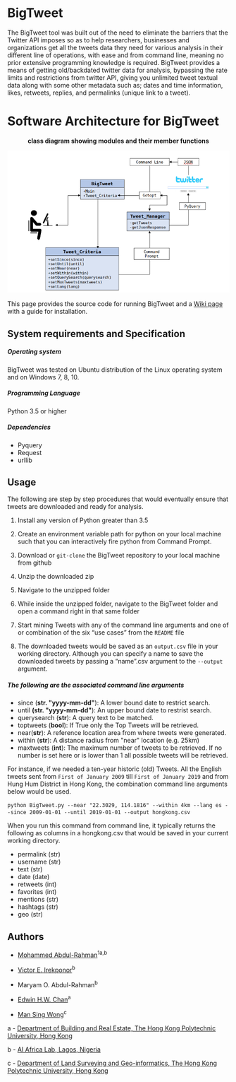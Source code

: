 # BigTweet

The BigTweet tool was built out of the need to eliminate the barriers that the Twitter API imposes so as to help researchers, businesses and organizations get all the tweets data they need for various analysis in their different line of operations, with ease and from command line, meaning no prior extensive programming knowledge is required. 
BigTweet provides a means of getting old/backdated twitter data for analysis, bypassing the rate limits and restrictions from twitter API, giving you unlimited tweet textual data along with some other metadata such as; dates and time information, likes, retweets, replies, and permalinks (unique link to a tweet).



# Software Architecture for BigTweet 
**<p align="center"> class diagram showing modules and their member functions </p>**

![BigTweet Class Diagram](https://github.com/marquisvictor/BigTweet/blob/master/BigTweet/BigTweet%20Scheme%20of%20Software%20Architecture.png)
              


This page provides the source code for running BigTweet and a [Wiki page](https://github.com/marquisvictor/BigTweet/wiki/BigTweet-Software-Wiki-page) with a guide for installation.


## System requirements and Specification

##### Operating system
BigTweet was tested on Ubuntu distribution of the Linux operating system and on Windows 7, 8, 10.

##### Programming Language
Python 3.5 or higher

##### Dependencies
- Pyquery
- Request
- urllib 


## Usage

The following are step by step procedures that would eventually ensure that tweets are downloaded and ready for analysis. 

1. Install any version of Python greater than 3.5

2. Create an environment variable path for python on your local machine such that you can interactively fire python from Command Prompt.
3. Download or `git-clone` the BigTweet repository to your local machine from github
4. Unzip the downloaded zip 
5. Navigate to the unzipped folder
6. While inside the unzipped folder, navigate to the BigTweet folder and open a command right in that same folder
7. Start mining Tweets with any of the command line arguments and one of or combination of the six “use cases” from the `README` file
8. The downloaded tweets would be saved as an `output.csv` file in your working directory. Although you can specify a name to save the downloaded tweets by passing a “name”.csv argument to the `--output` argument.


##### The following are the associated command line arguments

  - since (**str. "yyyy-mm-dd"**): A lower bound date to restrict search.
  - until **(str. "yyyy-mm-dd"**): An upper bound date to restrist search.
  - querysearch (**str**): A query text to be matched.
  - toptweets (**bool**): If True only the Top Tweets will be retrieved.
  - near(**str**): A reference location area from where tweets were generated.
  - within (**str**): A distance radius from "near" location (e.g. 25km)
  - maxtweets (**int**): The maximum number of tweets to be retrieved. If no number is set here or is lower than 1 all possible tweets will be retrieved.


For instance, if we needed a ten-year historic (old) Tweets. All the English tweets sent from `First of January 2009` till `First of January 2019` and from Hung Hum District in Hong Kong, the combination command line arguments below would be used. 

```
python BigTweet.py --near "22.3029, 114.1816" --within 4km --lang es --since 2009-01-01 --until 2019-01-01 --output hongkong.csv
```


When you run this command from command line, it typically returns the following as columns in a hongkong.csv that would be saved in your current working directory. 
  - permalink (str)
  - username (str)
  - text (str)
  - date (date)
  - retweets (int)
  - favorites (int)
  - mentions (str)
  - hashtags (str)
  - geo (str)



## Authors 
* [Mohammed Abdul-Rahman](https://www.linkedin.com/in/mohammed-abdul-rahman-73741869/)<sup>1a,b</sup>

* [Victor E. Irekponor](https://www.linkedin.com/in/veirekponor/)<sup>b</sup>

* Maryam O. Abdul-Rahman<sup>b</sup>

* [Edwin H.W. Chan](https://scholar.google.com/citations?user=QHGVaJsAAAAJ&hl=en)<sup>a</sup>

* [Man Sing Wong](https://scholar.google.com.hk/citations?user=poqz28gAAAAJ&hl=en)<sup>c</sup>

a - [Department of Building and Real Estate, The Hong Kong Polytechnic University, Hong Kong](http://www.bre.polyu.edu.hk/)

b - [AI Africa Lab, Lagos, Nigeria](https://twitter.com/aiafricalab)

c - [Department of Land Surveying and Geo-informatics, The Hong Kong Polytechnic University, Hong Kong](http://www.lsgi.polyu.edu.hk/home/index.asp)
